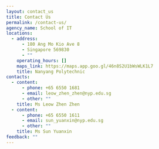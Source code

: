 ```yaml
---
layout: contact_us
title: Contact Us
permalink: /contact-us/
agency_name: School of IT
locations:
  - address:
      - 180 Ang Mo Kio Ave 8
      - Singapore 569830
      - ""
    operating_hours: []
    maps_link: https://maps.app.goo.gl/46n8S2U1bWsWLK1L7
    title: Nanyang Polytechnic
contacts:
  - content:
      - phone: +65 6550 1681
      - email: leow_zhen_zhen@nyp.edu.sg
      - other: ""
    title: Ms Leow Zhen Zhen
  - content:
      - phone: +65 6550 1611
      - email: sun_yuanxin@nyp.edu.sg
      - other: ""
    title: Ms Sun Yuanxin
feedback: ""
---
```

